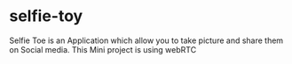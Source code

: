 # selfie-toy
Selfie Toe is an Application which allow you to take picture and share them on Social media.
This Mini project is using webRTC
